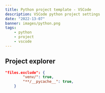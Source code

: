 ```yaml
---
title: Python project template - VSCode
description: VSCode python project settings
date: "2022-13-07"
banner: images/python.png
tags:
    - python
    - project
    - vscode
---
```


## Project explorer
```json title="exclude files"
"files.exclude": {
        "venv/": true,
        "**/__pycache__": true,
    }
```